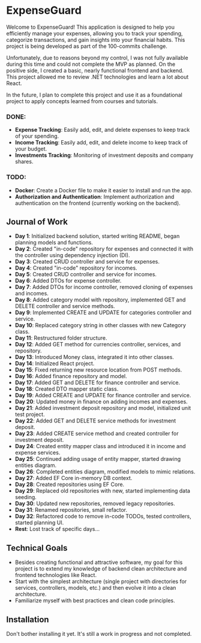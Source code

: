 # ExpenseGuard

Welcome to ExpenseGuard! This application is designed to help you efficiently manage your expenses, allowing you to track your spending, categorize transactions, and gain insights into your financial habits. This project is being developed as part of the 100-commits challenge.

Unfortunately, due to reasons beyond my control, I was not fully available during this time and could not complete the MVP as planned. On the positive side, I created a basic, nearly functional frontend and backend. This project allowed me to review .NET technologies and learn a lot about React.

In the future, I plan to complete this project and use it as a foundational project to apply concepts learned from courses and tutorials.

### DONE:

- **Expense Tracking**: Easily add, edit, and delete expenses to keep track of your spending.
- **Income Tracking**: Easily add, edit, and delete income to keep track of your budget.
- **Investments Tracking**: Monitoring of investment deposits and company shares.

### TODO:

- **Docker**: Create a Docker file to make it easier to install and run the app.
- **Authorization and Authentication**: Implement authorization and authentication on the frontend (currently working on the backend).

## Journal of Work

- **Day 1**: Initialized backend solution, started writing README, began planning models and functions.
- **Day 2**: Created "in-code" repository for expenses and connected it with the controller using dependency injection (DI).
- **Day 3**: Created CRUD controller and service for expenses.
- **Day 4**: Created "in-code" repository for incomes.
- **Day 5**: Created CRUD controller and service for incomes.
- **Day 6**: Added DTOs for expense controller.
- **Day 7**: Added DTOs for income controller, removed cloning of expenses and incomes.
- **Day 8**: Added category model with repository, implemented GET and DELETE controller and service methods.
- **Day 9**: Implemented CREATE and UPDATE for categories controller and service.
- **Day 10**: Replaced category string in other classes with new Category class.
- **Day 11**: Restructured folder structure.
- **Day 12**: Added GET method for currencies controller, services, and repository.
- **Day 13**: Introduced Money class, integrated it into other classes.
- **Day 14**: Initialized React project.
- **Day 15**: Fixed returning new resource location from POST methods.
- **Day 16**: Added finance repository and model.
- **Day 17**: Added GET and DELETE for finance controller and service.
- **Day 18**: Created DTO mapper static class.
- **Day 19**: Added CREATE and UPDATE for finance controller and service.
- **Day 20**: Updated money in finance on adding incomes and expenses.
- **Day 21**: Added investment deposit repository and model, initialized unit test project.
- **Day 22**: Added GET and DELETE service methods for investment deposit.
- **Day 23**: Added CREATE service method and created controller for investment deposit.
- **Day 24**: Created entity mapper class and introduced it in income and expense services.
- **Day 25**: Continued adding usage of entity mapper, started drawing entities diagram.
- **Day 26**: Completed entities diagram, modified models to mimic relations.
- **Day 27**: Added EF Core in-memory DB context.
- **Day 28**: Created repositories using EF Core.
- **Day 29**: Replaced old repositories with new, started implementing data seeding.
- **Day 30**: Updated new repositories, removed legacy repositories.
- **Day 31**: Renamed repositories, small refactor.
- **Day 32**: Refactored code to remove in-code TODOs, tested controllers, started planning UI.
- **Rest**: Lost track of specific days...

## Technical Goals

- Besides creating functional and attractive software, my goal for this project is to extend my knowledge of backend clean architecture and frontend technologies like React.
- Start with the simplest architecture (single project with directories for services, controllers, models, etc.) and then evolve it into a clean architecture.
- Familiarize myself with best practices and clean code principles.

## Installation

Don't bother installing it yet. It's still a work in progress and not completed.
